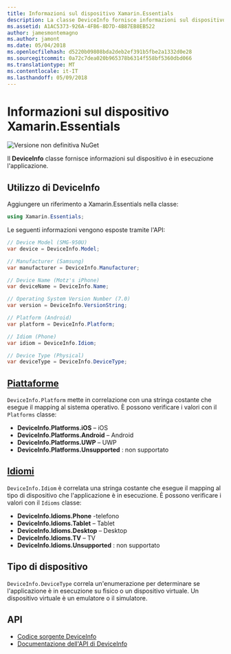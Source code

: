 ```yaml
---
title: Informazioni sul dispositivo Xamarin.Essentials
description: La classe DeviceInfo fornisce informazioni sul dispositivo l'applicazione sono in esecuzione in.
ms.assetid: A1AC5373-926A-4FB6-8D7D-4B87EB8EB522
author: jamesmontemagno
ms.author: jamont
ms.date: 05/04/2018
ms.openlocfilehash: d5220b09808bda2deb2ef391b5fbe2a1332d0e28
ms.sourcegitcommit: 0a72c7dea020b965378b6314f558bf5360dbd066
ms.translationtype: MT
ms.contentlocale: it-IT
ms.lasthandoff: 05/09/2018
---
```

# <a name="xamarinessentials-device-information"></a>Informazioni sul dispositivo Xamarin.Essentials

![Versione non definitiva NuGet](~/media/shared/pre-release.png)

Il **DeviceInfo** classe fornisce informazioni sul dispositivo è in esecuzione l'applicazione.

## <a name="using-deviceinfo"></a>Utilizzo di DeviceInfo

Aggiungere un riferimento a Xamarin.Essentials nella classe:

```csharp
using Xamarin.Essentials;
```

Le seguenti informazioni vengono esposte tramite l'API:

```csharp
// Device Model (SMG-950U)
var device = DeviceInfo.Model;

// Manufacturer (Samsung)
var manufacturer = DeviceInfo.Manufacturer;

// Device Name (Motz's iPhone)
var deviceName = DeviceInfo.Name;

// Operating System Version Number (7.0)
var version = DeviceInfo.VersionString;

// Platform (Android)
var platform = DeviceInfo.Platform;

// Idiom (Phone)
var idiom = DeviceInfo.Idiom;

// Device Type (Physical)
var deviceType = DeviceInfo.DeviceType;
```

## <a name="platformsxrefxamarinessentialsdeviceinfoplatforms"></a>[Piattaforme](xref:Xamarin.Essentials.DeviceInfo.Platforms)

`DeviceInfo.Platform` mette in correlazione con una stringa costante che esegue il mapping al sistema operativo. È possono verificare i valori con il `Platforms` classe:

- **DeviceInfo.Platforms.iOS** – iOS
- **DeviceInfo.Platforms.Android** – Android
- **DeviceInfo.Platforms.UWP** – UWP
- **DeviceInfo.Platforms.Unsupported** : non supportato

## <a name="idiomsxrefxamarinessentialsdeviceinfoidioms"></a>[Idiomi](xref:Xamarin.Essentials.DeviceInfo.Idioms)

`DeviceInfo.Idiom` è correlata una stringa costante che esegue il mapping al tipo di dispositivo che l'applicazione è in esecuzione. È possono verificare i valori con il `Idioms` classe:

- **DeviceInfo.Idioms.Phone** -telefono
- **DeviceInfo.Idioms.Tablet** – Tablet
- **DeviceInfo.Idioms.Desktop** – Desktop
- **DeviceInfo.Idioms.TV** – TV
- **DeviceInfo.Idioms.Unsupported** : non supportato

## <a name="device-type"></a>Tipo di dispositivo

`DeviceInfo.DeviceType` correla un'enumerazione per determinare se l'applicazione è in esecuzione su fisico o un dispositivo virtuale. Un dispositivo virtuale è un emulatore o il simulatore.

## <a name="api"></a>API

- [Codice sorgente DeviceInfo](https://github.com/xamarin/Essentials/tree/master/Essentials/DeviceInfo)
- [Documentazione dell'API di DeviceInfo](xref:Xamarin.Essentials.DeviceInfo)
